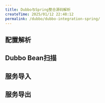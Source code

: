 ```yaml
---
title: Dubbo与Spring整合源码解析
createTime: 2025/01/12 22:48:12
permalink: /dubbo/dubbo-integration-spring/
---
```

## 配置解析
## Dubbo Bean扫描
## 服务导入
## 服务导出